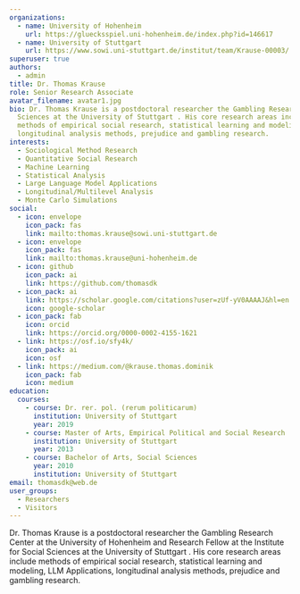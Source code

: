 ```yaml
---
organizations:
  - name: University of Hohenheim
    url: https://gluecksspiel.uni-hohenheim.de/index.php?id=146617
  - name: University of Stuttgart
    url: https://www.sowi.uni-stuttgart.de/institut/team/Krause-00003/
superuser: true
authors:
  - admin
title: Dr. Thomas Krause
role: Senior Research Associate
avatar_filename: avatar1.jpg
bio: Dr. Thomas Krause is a postdoctoral researcher the Gambling Research Center at the University of Hohenheim and Research Fellow at the Institute for Social
  Sciences at the University of Stuttgart . His core research areas include
  methods of empirical social research, statistical learning and modeling, LLM Applications,
  longitudinal analysis methods, prejudice and gambling research.
interests:
  - Sociological Method Research
  - Quantitative Social Research
  - Machine Learning
  - Statistical Analysis
  - Large Language Model Applications
  - Longitudinal/Multilevel Analysis
  - Monte Carlo Simulations
social:
  - icon: envelope
    icon_pack: fas
    link: mailto:thomas.krause@sowi.uni-stuttgart.de
  - icon: envelope
    icon_pack: fas
    link: mailto:thomas.krause@uni-hohenheim.de
  - icon: github
    icon_pack: ai
    link: https://github.com/thomasdk
  - icon_pack: ai
    link: https://scholar.google.com/citations?user=zUf-yV0AAAAJ&hl=en
    icon: google-scholar
  - icon_pack: fab
    icon: orcid
    link: https://orcid.org/0000-0002-4155-1621
  - link: https://osf.io/sfy4k/
    icon_pack: ai
    icon: osf
  - link: https://medium.com/@krause.thomas.dominik
    icon_pack: fab
    icon: medium
education:
  courses:
    - course: Dr. rer. pol. (rerum politicarum)
      institution: University of Stuttgart
      year: 2019
    - course: Master of Arts, Empirical Political and Social Research
      institution: University of Stuttgart
      year: 2013
    - course: Bachelor of Arts, Social Sciences
      year: 2010
      institution: University of Stuttgart
email: thomasdk@web.de
user_groups:
  - Researchers
  - Visitors
---
```

Dr. Thomas Krause is a postdoctoral researcher the Gambling Research Center at the University of Hohenheim and Research Fellow at the Institute for Social
  Sciences at the University of Stuttgart . His core research areas include
  methods of empirical social research, statistical learning and modeling, LLM Applications,
  longitudinal analysis methods, prejudice and gambling research.
